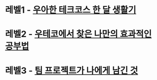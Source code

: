 # 레벨1 - [우아한 테크코스 한 달 생활기](lv1.md)

# 레벨2 - [우테코에서 찾은 나만의 효과적인 공부법](lv2.md)

# 레벨3 - [팀 프로젝트가 나에게 남긴 것](lv3.md)